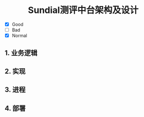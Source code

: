 # <div style="text-align:center">**Sundial测评中台架构及设计**</div>

- [X] Good
- [ ] Bad
- [X] Normal

## 1. 业务逻辑

## 2. 实现

## 3. 进程

## 4. 部署